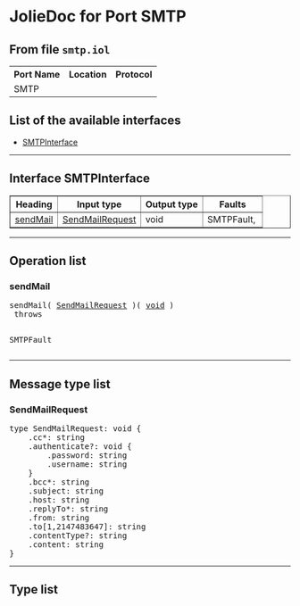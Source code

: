 <html>
<head></head><body>
<h1>JolieDoc for Port SMTP</h1>
<h2>From file <code>smtp.iol</code></h2>
<table>
<tr>
<th>Port Name</th>
<th>Location</th>
<th>Protocol</th>
</tr>
<tr>
<td>SMTP</td>
<td></td>
<td></td>
</tr>
</table>
<h2>List of the available interfaces</h2>
<ul>
<li><a href="#SMTPInterface">SMTPInterface </a>
</ul>
<hr>
<h2 id=SMTPInterface>Interface SMTPInterface</h2>
<a name="SMTPInterface"></a>
<table border="1">
<tr>
<th>Heading</th>
<th>Input type</th>
<th>Output type</th>
<th>Faults</th>
</tr>
<tr>
<td><a href="#sendMail">sendMail</a></td>
<td><a href="#SendMailRequest">SendMailRequest</a><br /></td>
<td>void<br /></td>
<td>
SMTPFault,&nbsp;<br>
</td>
</tr>
</table>
<hr>
<h2>Operation list</h2>
<div class="operation-title"><a name="sendMail"></a><h3 id="sendMail">sendMail</h3></div>
<pre>sendMail( <a href="#SendMailRequest">SendMailRequest</a> )( <a href="#void">void</a> )
 throws

				
SMTPFault
</pre>
<hr>
<h2>Message type list</h2>
<a name="SendMailRequest"></a><h3 id="SendMailRequest">SendMailRequest</h3>
<pre lang="jolie">type SendMailRequest: void { 
    .cc*: string
    .authenticate?: void { 
        .password: string
        .username: string
    }
    .bcc*: string
    .subject: string
    .host: string
    .replyTo*: string
    .from: string
    .to[1,2147483647]: string
    .contentType?: string
    .content: string
}</pre>
<hr>
<h2>Type list</h2>
</body>
</html>
